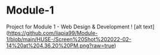 # Module-1
Project for Module 1 - Web Design &amp; Development 
! [alt text] (https://github.com/liapia99/Module-1/blob/main/HUSE-/Screen%20Shot%202022-02-14%20at%204.36.20%20PM.png?raw=true) 
